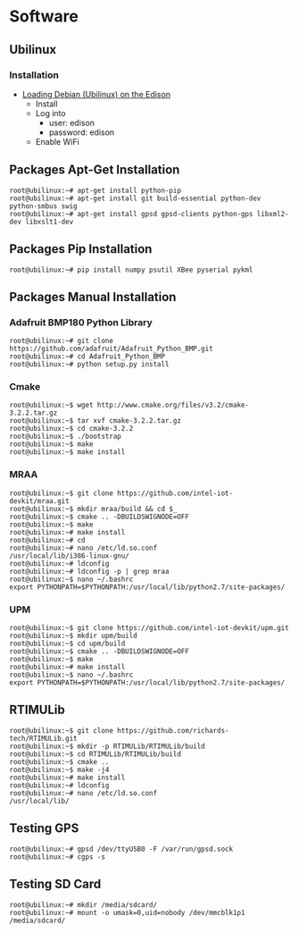 Software
==

## Ubilinux

### Installation

- [Loading Debian (Ubilinux) on the Edison ](https://learn.sparkfun.com/tutorials/loading-debian-ubilinux-on-the-edison)
  - Install 
  - Log into
    - user: edison
    - password: edison
  - Enable WiFi

## Packages Apt-Get Installation

    root@ubilinux:~# apt-get install python-pip
    root@ubilinux:~# apt-get install git build-essential python-dev python-smbus swig
    root@ubilinux:~# apt-get install gpsd gpsd-clients python-gps libxml2-dev libxslt1-dev

## Packages Pip Installation

    root@ubilinux:~# pip install numpy psutil XBee pyserial pykml

## Packages Manual Installation

### Adafruit BMP180 Python Library

    root@ubilinux:~# git clone https://github.com/adafruit/Adafruit_Python_BMP.git
    root@ubilinux:~# cd Adafruit_Python_BMP
    root@ubilinux:~# python setup.py install

### Cmake

    root@ubilinux:~$ wget http://www.cmake.org/files/v3.2/cmake-3.2.2.tar.gz
    root@ubilinux:~$ tar xvf cmake-3.2.2.tar.gz
    root@ubilinux:~$ cd cmake-3.2.2
    root@ubilinux:~$ ./bootstrap
    root@ubilinux:~$ make
    root@ubilinux:~$ make install

### MRAA

    root@ubilinux:~$ git clone https://github.com/intel-iot-devkit/mraa.git
    root@ubilinux:~$ mkdir mraa/build && cd $_
    root@ubilinux:~$ cmake .. -DBUILDSWIGNODE=OFF
    root@ubilinux:~$ make
    root@ubilinux:~# make install
    root@ubilinux:~# cd
    root@ubilinux:~# nano /etc/ld.so.conf
    /usr/local/lib/i386-linux-gnu/
    root@ubilinux:~# ldconfig
    root@ubilinux:~# ldconfig -p | grep mraa
    root@ubilinux:~$ nano ~/.bashrc
    export PYTHONPATH=$PYTHONPATH:/usr/local/lib/python2.7/site-packages/

### UPM
    
    root@ubilinux:~$ git clone https://github.com/intel-iot-devkit/upm.git
    root@ubilinux:~$ mkdir upm/build
    root@ubilinux:~$ cd upm/build
    root@ubilinux:~$ cmake .. -DBUILDSWIGNODE=OFF
    root@ubilinux:~$ make
    root@ubilinux:~# make install
    root@ubilinux:~$ nano ~/.bashrc
    export PYTHONPATH=$PYTHONPATH:/usr/local/lib/python2.7/site-packages/

## RTIMULib

    root@ubilinux:~$ git clone https://github.com/richards-tech/RTIMULib.git
    root@ubilinux:~$ mkdir -p RTIMULib/RTIMULib/build
    root@ubilinux:~$ cd RTIMULib/RTIMULib/build
    root@ubilinux:~$ cmake ..
    root@ubilinux:~$ make -j4
    root@ubilinux:~# make install
    root@ubilinux:~# ldconfig
    root@ubilinux:~# nano /etc/ld.so.conf
    /usr/local/lib/

## Testing GPS

    root@ubilinux:~# gpsd /dev/ttyUSB0 -F /var/run/gpsd.sock
    root@ubilinux:~# cgps -s

## Testing SD Card

    root@ubilinux:~# mkdir /media/sdcard/
    root@ubilinux:~# mount -o umask=0,uid=nobody /dev/mmcblk1p1 /media/sdcard/
    
